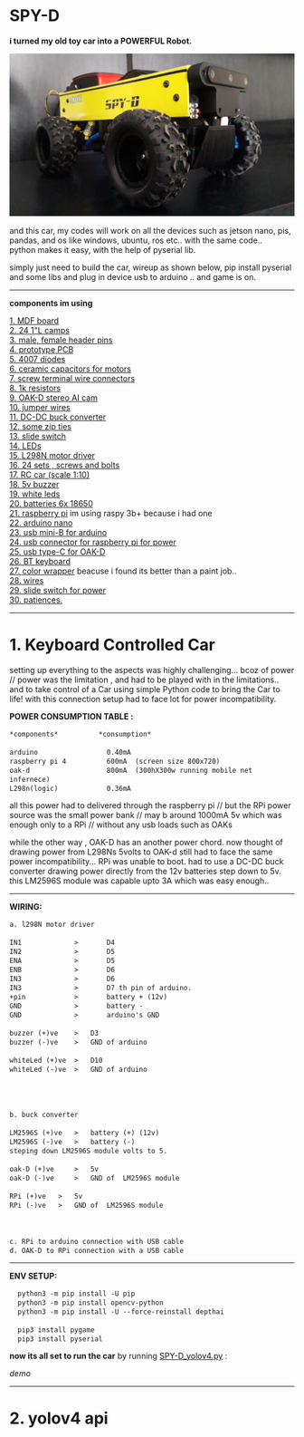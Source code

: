 # SPY-D

**i turned my old toy car into a POWERFUL Robot.**

 ![Alt text](spy-d.jpg) 

and this car, my codes will work on all the devices such as jetson nano, pis, pandas, and os like windows, ubuntu, ros etc.. with the same code..  
python makes it easy, with the help of pyserial lib.

simply just need to build the car, wireup as shown below,  pip install pyserial and some libs and plug in device usb to arduino .. and game is on.

----

**components im using**


   [ 1. MDF board](https://www.flipkart.com/whittlewud-pack-10-blank-wood-mdf-board-mdf-chipboard-sheets-crafts-arts-laser-cutting-8in-x-size-each-pieces-pine-veneer/p/itmed0d953027b82?pid=WVRGY9VQFENWZP6S&lid=LSTWVRGY9VQFENWZP6SL9F3WE&marketplace=FLIPKART&cmpid=content_wood-veneer_8965229628_gmc)\
   [2. 24 1"L camps ](https://www.indiamart.com/proddetail/l-shape-clamp-partition-clamp-20823807291.html)\
   [3. male, female header pins](https://www.amazon.in/Component-General-Purpose-Printed-Circuit/dp/B08GJ8YL2S/ref=sr_1_2?crid=29Q45MKJKWWBL&dchild=1&keywords=pcb+boards&qid=1619415738&s=industrial&sprefix=pcb+board%2Cindustrial%2C293&sr=1-2)\
   [4. prototype PCB ](https://www.amazon.in/Component-General-Purpose-Printed-Circuit/dp/B08GJ8YL2S/ref=sr_1_2?crid=29Q45MKJKWWBL&dchild=1&keywords=pcb+boards&qid=1619415738&s=industrial&sprefix=pcb+board%2Cindustrial%2C293&sr=1-2)\
   [5. 4007 diodes](https://www.amazon.in/Genuine-100pcs-1N4007-Rectifier-compliant/dp/B0773LVGDH/ref=sr_1_1?crid=343HFILKT9RVI&dchild=1&keywords=4007+diode+rectifier&qid=1619415810&sprefix=4007%2Cindustrial%2C289&sr=8-1)\
   [6. ceramic capacitors for motors](https://www.amazon.in/Pics-Volt-Ceramic-Disc-Capacitor/dp/B08DG4ZZD1/ref=sr_1_2?crid=2RS6UWX7KJ441&dchild=1&keywords=ceramic+capacitor&qid=1619415842&sprefix=ceramic+ca%2Caps%2C299&sr=8-2)\
   [7. screw terminal wire connectors](https://www.amazon.in/INVENTO-5-5x2-1mm-Terminal-Connector-Connections/dp/B07TBPKR67/ref=sr_1_5?crid=20MNNPNJJHJQ1&dchild=1&keywords=screw+terminal+connector&qid=1619415871&sprefix=screw+termi%2Caps%2C295&sr=8-5)\
   [8. 1k resistors](https://www.amazon.in/ELECTROBOT-100-PCS-1K-OHM/dp/B072HC6ZYW/ref=sr_1_1?crid=29TWQRJTKX6Y9&dchild=1&keywords=1k+resistor&qid=1619415902&sprefix=1k+res%2Caps%2C304&sr=8-1)\
   [9. OAK-D stereo AI cam](https://store.opencv.ai/products/oak-d)\
   [10. jumper wires](https://www.amazon.in/Synthan-Electronics-Jumper-Wires-Male_/dp/B08SMF7VSB/ref=sr_1_1_sspa?crid=3AH5XCKQSA3O8&dchild=1&keywords=jumper+wires&qid=1619416028&sprefix=jumper+%2Caps%2C320&sr=8-1-spons&psc=1&spLa=ZW5jcnlwdGVkUXVhbGlmaWVyPUEyS01DVjJaMVRPVzhZJmVuY3J5cHRlZElkPUEwMzg5NjQzM0pKOE1WMEc2UUhHWCZlbmNyeXB0ZWRBZElkPUEwODU4OTAwMlRUQlFFRklEVDlIWCZ3aWRnZXROYW1lPXNwX2F0ZiZhY3Rpb249Y2xpY2tSZWRpcmVjdCZkb05vdExvZ0NsaWNrPXRydWU=)\
   [11. DC-DC buck converter](https://www.amazon.in/LM2596-DC-DC-Buck-Converter-Module/dp/B009P04YTO/ref=sr_1_2?crid=237AMBAFNE0BE&dchild=1&keywords=buck+converter&qid=1619416063&sprefix=buck+%2Caps%2C304&sr=8-2)\
   [12. some zip ties](https://www.amazon.in/Globomotive-Premium-Nylon-Locking-Pieces/dp/B08GKPWLB9/ref=sr_1_1_sspa?crid=2HID9Y6L9P7QH&dchild=1&keywords=zip+ties&qid=1619416138&sprefix=zip+%2Caps%2C303&sr=8-1-spons&psc=1&spLa=ZW5jcnlwdGVkUXVhbGlmaWVyPUExQlZZVVo1WkRHVkdTJmVuY3J5cHRlZElkPUEwNDM3Nzc1M0RTTEozVlBZTExRUSZlbmNyeXB0ZWRBZElkPUEwMDk1OTg4M0cyMzVBNVNBNVlIUiZ3aWRnZXROYW1lPXNwX2F0ZiZhY3Rpb249Y2xpY2tSZWRpcmVjdCZkb05vdExvZ0NsaWNrPXRydWU=)\
   [13. slide switch](https://www.amazon.in/ABDKart-Plastic-Switch-Mounting-Position/dp/B089Y89V6X/ref=sr_1_10?crid=1OCE4HP3HADDM&dchild=1&keywords=slide+switch&qid=1619416173&sprefix=slide+switch%2Caps%2C303&sr=8-10)\
   [14. LEDs](https://www.amazon.in/SHOPEE-BRANDED-Pack-Basic-Ultimatum-Pieces-Colours/dp/B078SXG6XZ/ref=sr_1_7?crid=2IMWLL7S73VO&dchild=1&keywords=leds&qid=1619416329&sprefix=leds%2Caps%2C311&sr=8-7)\
   [15. L298N motor driver](https://www.amazon.in/Robodo-Electronics-Motor-Driver-Module/dp/B00N4KWYDE/ref=sr_1_1?crid=I8ZCJ9ILM5OF&dchild=1&keywords=l298n+motor+driver+module&qid=1619416372&sprefix=l298n%2Caps%2C292&sr=8-1)\
   [16. 24 sets , screws and bolts](https://robu.in/product/easymech-m4-x-40mm-chhd-bolt-nut-and-washer-set-15-pcs/?gclid=EAIaIQobChMI7J27n5yb8AIVQlpgCh35hQSUEAYYASABEgKO6fD_BwE)\
   [17. RC car (scale 1:10)](https://upbey.com/rc-car-x-03-24g-1-10-4wd-brushless-high-speed-60km-h-big-foot-vehicle-models-truck-off-road-vehicle-buggy-rc-electronic-toys-rtr-red-p5182.html)\
   [18. 5v buzzer](https://www.amazon.in/Passive-Acoustic-Component-Speaker-electronic/dp/B07MR2KN97/ref=sr_1_4?crid=29LGL5MWNHYP&dchild=1&keywords=buzzer&qid=1619416547&sprefix=buzzer%2Caps%2C316&sr=8-4)\
   [19. white leds](https://www.amazon.in/Flame-Clear-White-Emitting-100Pcs/dp/B015472K9M/ref=sr_1_6?crid=POD1NV6BN3J9&dchild=1&keywords=white+led&qid=1619416573&sprefix=white+led%2Caps%2C300&sr=8-6)\
   [20. batteries 6x 18650](https://www.amazon.in/Battery-Rechargeable-Bluetooth-Speaker-2600mAh/dp/B08NQ622LF/ref=pd_sbs_1?pd_rd_w=Mgc8o&pf_rd_p=18688541-e961-44b9-b86a-bd9b8fa83027&pf_rd_r=MH692RF8M6VEPMWGAECH&pd_rd_r=65156690-a336-47cd-9eab-1c46aac9a946&pd_rd_wg=SXxVi&pd_rd_i=B08NQ622LF&psc=1)\
   [21. raspberry pi](https://www.amazon.in/India-Raspberry-Official-Heatsink-Ethernet/dp/B07XSJ64ZY/ref=sr_1_9?crid=1WDFU1NG6I9WE&dchild=1&keywords=raspberry+pi+4&qid=1619416676&s=electronics&sprefix=raspberry%2Celectronics%2C313&sr=1-9) im using raspy 3b+  because i had one \
   [22. arduino nano](https://www.amazon.in/Raspberry-Pi-Model-Controller-Electronic/dp/B07XT1QJ4S/ref=sr_1_4?crid=1WDFU1NG6I9WE&dchild=1&keywords=raspberry+pi+4&qid=1619416676&s=electronics&sprefix=raspberry%2Celectronics%2C313&sr=1-4)\
   [23. usb mini-B for arduino](https://www.amazon.in/Raspberry-Pi-Model-Controller-Electronic/dp/B07XT1QJ4S/ref=sr_1_4?crid=1WDFU1NG6I9WE&dchild=1&keywords=raspberry+pi+4&qid=1619416676&s=electronics&sprefix=raspberry%2Celectronics%2C313&sr=1-4)\
   [24. usb connector for raspberry pi for power](https://www.amazon.in/India-Raspberry-Official-Heatsink-Ethernet/dp/B07XSJ64ZY/ref=sr_1_9?crid=1WDFU1NG6I9WE&dchild=1&keywords=raspberry+pi+4&qid=1619416676&s=electronics&sprefix=raspberry%2Celectronics%2C313&sr=1-9)\
   [25. usb type-C for OAK-D](https://store.opencv.ai/products/oak-d)\
   [26. BT keyboard](https://www.amazon.in/Teconica-Bluetooth-Rechargeable-Lithium-Ion-Ergonomically/dp/B07H5MMCKS/ref=sr_1_6?crid=2C98EQFFR2JZD&dchild=1&keywords=bt+keyboard&qid=1619416834&s=electronics&sprefix=bt+key%2Celectronics%2C303&sr=1-6)\
   [27. color wrapper](https://www.amazon.in/CVANU-Matte-Vinyl-Sheet-Sticker/dp/B06XFXDFMX/ref=sr_1_1?crid=112L2NBUPVFY1&dchild=1&keywords=vinyl+wrap+red+matte&qid=1619416964&replacementKeywords=vinyl+wrap+matte&sprefix=vinyl+wrap+red%2Caps%2C317&sr=8-1&vehicle=Vespa%3ARED) beacuse i found its better than a paint job.. \
   [28. wires](https://www.amazon.in/SunRobotics-Single-Breadboard-Hobbyists-Students/dp/B07SFJDF63/ref=sr_1_2?crid=1W7KWYJ0DCME1&dchild=1&keywords=single+core+wire&qid=1619417029&sprefix=single+core+wire%2Caps%2C292&sr=8-2)\
   [29. slide switch for power](https://www.amazon.in/Combo-switch-Rocker-pieces-project/dp/B08RY7B3KR/ref=sr_1_1?crid=1EOE0OHCGXI3N&dchild=1&keywords=slide+switch&qid=1619417060&sprefix=slide+sw%2Caps%2C297&sr=8-1)\
   [30. patiences.](https://assets.entrepreneur.com/content/3x2/2000/20150824181921-meditate-yoga-relax-calm-zen.jpeg?width=700&crop=2:1)

-----

# 1. Keyboard Controlled Car

setting up everything to the aspects was highly challenging...
bcoz of power // power was the limitation , and had to be played with in the limitations..
and to take control of a Car using simple Python code to bring the Car to life!
with this connection setup  had to face lot for power incompatibility.



**POWER CONSUMPTION TABLE :**

    *components*          *consumption*
    
    arduino                 0.40mA
    raspberry pi 4          600mA  (screen size 800x720)
    oak-d                   800mA  (300hX300w running mobile net infernece)
    L298n(logic)            0.36mA

all this power had to delivered through the raspberry pi //
but the RPi power source was the small power bank // may b around 1000mA 5v
which was enough only to a RPi // without any usb loads such as OAKs

while the other way , OAK-D has an another power chord.
now thought of drawing power from L298Ns 5volts to OAK-d still had to face the same power incompatibility... RPi was unable to boot.
had to use a DC-DC buck converter  drawing power directly from the 12v batteries step down to 5v. this  LM2596S module was capable upto 3A which was easy enough..

----

**WIRING:**

    a. l298N motor driver

    IN1             >       D4
    IN2             >       D5
    ENA             >       D5
    ENB             >       D6
    IN3             >       D6
    IN3             >       D7 th pin of arduino.
    +pin            >       battery + (12v)
    GND             >       battery -
    GND             >       arduino's GND

    buzzer (+)ve  	> 	D3
    buzzer (-)ve  	> 	GND of arduino

    whiteLed (+)ve  > 	D10
    whiteLed (-)ve  > 	GND of arduino




    b. buck converter
    
    LM2596S (+)ve  	>  	battery (+) (12v)
    LM2596S (-)ve  	>  	battery (-) 
    steping down LM2596S module volts to 5.

    oak-D (+)ve  	> 	5v
    oak-D (-)ve  	> 	GND of  LM2596S module

    RPi (+)ve	> 	5v
    RPi (-)ve  	> 	GND of  LM2596S module



    c. RPi to arduino connection with USB cable
    d. OAK-D to RPi connection with a USB cable

----

**ENV SETUP:**

```
  python3 -m pip install -U pip
  python3 -m pip install opencv-python
  python3 -m pip install -U --force-reinstall depthai
  
  pip3 install pygame
  pip3 install pyserial

```

**now its all set to run the car** by running [SPY-D_yolov4.py](SPY-D_yolov4.py) :


*demo*

----

# 2. yolov4 api




